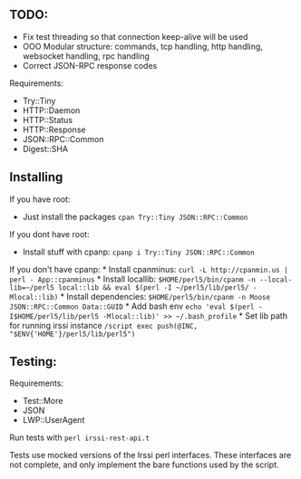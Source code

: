 TODO:
-----
 - Fix test threading so that connection keep-alive will be used
 - OOO Modular structure: commands, tcp handling, http handling, websocket handling, rpc handling
 - Correct JSON-RPC response codes

Requirements:
 * Try::Tiny
 * HTTP::Daemon
 * HTTP::Status
 * HTTP::Response
 * JSON::RPC::Common
 * Digest::SHA



Installing
----------

If you have root:
 * Just install the packages `cpan Try::Tiny JSON::RPC::Common`

If you dont have root:
 * Install stuff with cpanp: `cpanp i Try::Tiny JSON::RPC::Common`

 If you don't have cpanp:
	 * Install cpanminus: `curl -L http://cpanmin.us | perl - App::cpanminus`
	 * Install locallib: `$HOME/perl5/bin/cpanm -n --local-lib=~/perl5 local::lib && eval $(perl -I ~/perl5/lib/perl5/ -Mlocal::lib)`
	 * Install dependencies: `$HOME/perl5/bin/cpanm -n Moose JSON::RPC::Common Data::GUID`
	 * Add bash env `echo 'eval $(perl -I$HOME/perl5/lib/perl5 -Mlocal::lib)' >> ~/.bash_profile`
	 * Set lib path for running irssi instance `/script exec push(@INC, "$ENV{'HOME'}/perl5/lib/perl5")`


Testing:
--------

Requirements:
 * Test::More
 * JSON
 * LWP::UserAgent

Run tests with `perl irssi-rest-api.t`

Tests use mocked versions of the Irssi perl interfaces. These interfaces are not complete, and only implement the bare functions used by the script.

